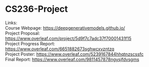 # CS236-Project

Links:  
Course Webpage: https://deepgenerativemodels.github.io/  
Project Proposal: https://www.overleaf.com/project/5d9f7c7adc37f70001431f15  
Project Progress Report: https://www.overleaf.com/6651882673sghwcxvzntzq  
Project Poster: https://www.overleaf.com/5239167844hhqtnzscssfc  
Final Report: https://www.overleaf.com/9811457878ngysjfdvsgms  
